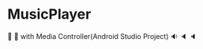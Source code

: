 # MusicPlayer
:mega: :mega: with Media Controller(Android Studio Project) :sound: :speaker: :speaker:
